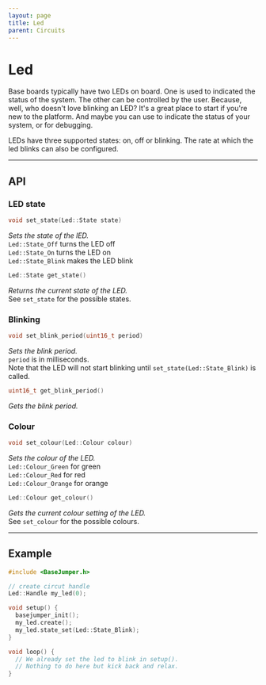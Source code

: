 ```yaml
---
layout: page
title: Led
parent: Circuits
---
```


# Led #
Base boards typically have two LEDs on board. One is used to indicated the status of the system. The other can be controlled by the user. Because, well, who doesn't love blinking an LED? It's a great place to start if you're new to the platform. And maybe you can use to indicate the status of your system, or for debugging.

LEDs have three supported states: on, off or blinking. The rate at which the led blinks can also be configured.

---

## API

### LED state
``` cpp
void set_state(Led::State state)
```
*Sets the state of the lED.*  
`Led::State_Off` turns the LED off  
`Led::State_On` turns the LED on  
`Led::State_Blink` makes the LED blink  

``` cpp
Led::State get_state()
```
*Returns the current state of the LED.*  
See `set_state` for the possible states.

### Blinking
``` cpp
void set_blink_period(uint16_t period)
```
*Sets the blink period.*  
`period` is in milliseconds.  
Note that the LED will not start blinking until `set_state(Led::State_Blink)` is called.

``` cpp
uint16_t get_blink_period()
```
*Gets the blink period.* 

### Colour

``` cpp
void set_colour(Led::Colour colour)
```
*Sets the colour of the LED.*  
`Led::Colour_Green` for green  
`Led::Colour_Red` for red  
`Led::Colour_Orange` for orange  

``` cpp
Led::Colour get_colour()
```
*Gets the current colour setting of the LED.*  
See `set_colour` for the possible colours.

---

## Example

``` cpp
#include <BaseJumper.h>

// create circut handle
Led::Handle my_led(0);

void setup() {  
  basejumper_init();
  my_led.create();  
  my_led.state_set(Led::State_Blink); 
}

void loop() {
  // We already set the led to blink in setup().
  // Nothing to do here but kick back and relax.
}

```